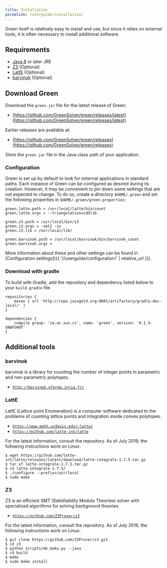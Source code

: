 ```yaml
---
title: Installation
permalink: /userguide/installation/
---
```


Green itself is relatively easy to install and use, but since it relies on external tools, it is often necessary to install additional software.

## Requirements

- [Java 8](https://www.oracle.com/technetwork/java/javase/downloads/jre8-downloads-2133155.html) or later JRE
- [Z3](#z3) (Optional)
- [LattE](#latte) (Optional)
- [barvinok](#barvinok) (Optional)

## Download Green

Download the ```green.jar``` file for the latest release of Green:

- [https://github.com/GreenSolver/green/releases/latest](https://github.com/GreenSolver/green/releases/latest)

Earlier releases are available at:

- [https://github.com/GreenSolver/green/releases](https://github.com/GreenSolver/green/releases)

Store the ```green.jar``` file in the Java class path of your application.

### Configuration

Green is set up by default to look for external applications in standard paths.  Each instance of Green can be configured as desired during its creation.  However, it may be convenient to pin down some settings that are not expected to change.  To do so, create a directory ```$HOME/.green``` and set the following properties in ```$HOME/.green/green.properties```:

~~~
green.latte.path = /usr/local/latte/bin/count
green.latte.args = --triangulation=cddlib

green.z3.path = /usr/local/bin/z3
green.z3.args = -smt2 -in
green.z3.lib = /usr/local/lib/

green.barvinok.path = /usr/local/barvinok/bin/barvinok_count
green.barvinok.args = 
~~~ 

More information about these and other settings can be found in [Configuration settings]({{ '//userguide/configuration/' | relative_url }}).
 
### Download with gradle

To build with Gradle, add the repository and dependency listed below to your ```build.gradle``` file.

~~~
repositories {
    maven { url 'http://repo.jacogeld.org:8081/artifactory/gradle-dev-local/' }
}

dependencies {
    compile group: 'za.ac.sun.cs', name: 'green', version: '0.1.5-SNAPSHOT'
}
~~~

## Additional tools

### barvinok

barvinok is a library for counting the number of integer points in parametric and non-parametric polytopes.

  - [```http://barvinok.gforge.inria.fr/```](http://barvinok.gforge.inria.fr/)

### LattE

LattE (Lattice point Enumeration) is a computer software dedicated to the problems of counting lattice points and integration inside convex polytopes.

  - [```https://www.math.ucdavis.edu/~latte/```](https://www.math.ucdavis.edu/~latte/)
  - [```https://github.com/latte-int/latte```](https://github.com/latte-int/latte)

For the latest information, consult the repository.  As of July 2019, the following instructions work on Linux:

~~~
$ wget https://github.com/latte-int/latte/releases/latest/download/latte-integrale-1.7.5.tar.gz
$ tar xf latte-integrale-1.7.5.tar.gz
$ cd latte-integrale-1.7.5/
$ ./configure --prefix=/usr/local
$ sudo make
~~~

### Z3

Z3 is an efficient SMT (Satisfiability Modulo Theories) solver with specialized algorithms for solving background theories.

  - [```https://github.com/Z3Prover/z3```](https://github.com/Z3Prover/z3)

For the latest information, consult the repository.  As of July 2019, the following instructions work on Linux:

~~~
$ git clone https://github.com/Z3Prover/z3.git
$ cd z3
$ python scripts/mk_make.py --java
$ cd build
$ make
$ sudo make install
~~~
